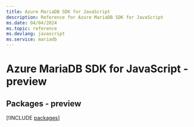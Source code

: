 ```yaml
---
title: Azure MariaDB SDK for JavaScript
description: Reference for Azure MariaDB SDK for JavaScript
ms.date: 04/04/2024
ms.topic: reference
ms.devlang: javascript
ms.service: mariadb
---
```

# Azure MariaDB SDK for JavaScript - preview
## Packages - preview
[!INCLUDE [packages](mariadb-index.md)]